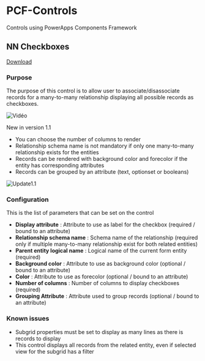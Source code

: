 # PCF-Controls
Controls using PowerApps Components Framework

## NN Checkboxes

[Download](https://github.com/MscrmTools/PCF-Controls/releases/)

### Purpose
The purpose of this control is to allow user to associate/disassociate records for a many-to-many relationship displaying all possible records as checkboxes.

![Vidéo](https://github.com/MscrmTools/PCF-Controls/blob/master/NNCheckboxes/Screenshots/video.gif?raw=true)

New in version 1.1
- You can choose the number of columns to render
- Relationship schema name is not mandatory if only one many-to-many relationship exists for the entities
- Records can be rendered with background color and forecolor if the entity has corresponding attributes
- Records can be grouped by an attribute (text, optionset or booleans)

![Update1.1](https://github.com/MscrmTools/PCF-Controls/blob/master/NNCheckboxes/Screenshots/ColorAndGroups.png?raw=true)

### Configuration

This is the list of parameters that can be set on the control

* **Display attribute** : Attribute to use as label for the checkbox (required / bound to an attribute)
* **Relationship schema name** : Schema name of the relationship (required only if multiple many-to-many relationship exist for both related entities)
* **Parent entity logical name** : Logical name of the current form entity (required)
* **Background color** : Attribute to use as background color (optional / bound to an attribute)
* **Color** : Attribute to use as forecolor (optional / bound to an attribute)
* **Number of columns** : Number of columns to display checkboxes (required)
* **Grouping Attribute** : Attribute used to group records (optional / bound to an attribute)

### Known issues
* Subgrid properties must be set to display as many lines as there is records to display
* This control displays all records from the related entity, even if selected view for the subgrid has a filter
